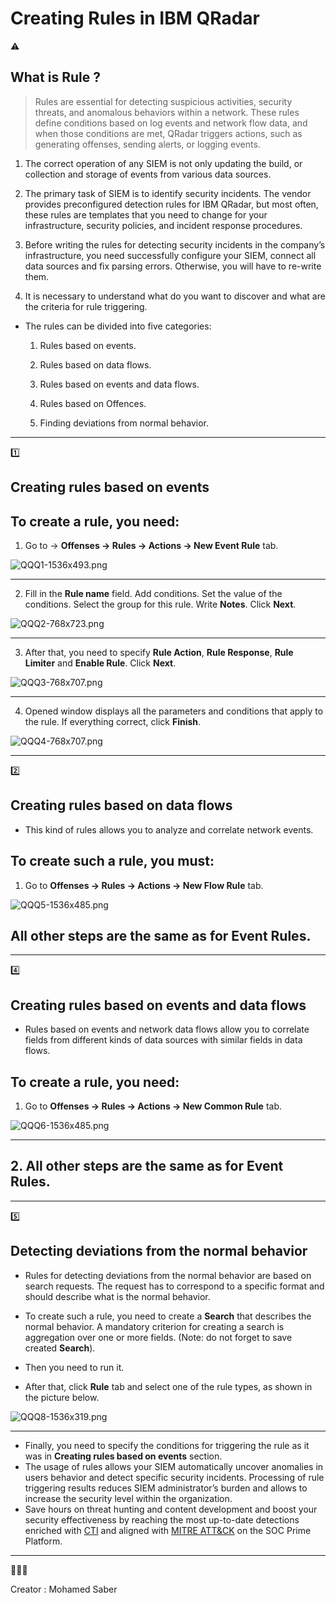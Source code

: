 # Creating Rules in IBM QRadar

<aside>
⚠️

# What is Rule ?

</aside>

> Rules are essential for detecting suspicious activities, security threats, and anomalous behaviors within a network. These rules define conditions based on log events and network flow data, and when those conditions are met, QRadar triggers actions, such as generating offenses, sending alerts, or logging events.
> 

1. The correct operation of any SIEM is not only updating the build, or 
collection and storage of events from various data sources.

1. The primary task of SIEM is to identify security incidents. The vendor provides 
preconfigured detection rules for IBM QRadar, but most often, these 
rules are templates that you need to change for your infrastructure, 
security policies, and incident response procedures.

1. Before writing the rules for detecting security incidents in the 
company’s infrastructure, you need successfully configure your SIEM, 
connect all data sources and fix parsing errors. Otherwise, you will 
have to re-write them.

1. It is necessary to understand what do you want to discover and what are the criteria for rule triggering.

- The rules can be divided into five categories:
    
    1. Rules based on events.
    
    2. Rules based on data flows.
    
    3. Rules based on events and data flows.
    
    4. Rules based on Offences.
    
    5. Finding deviations from normal behavior.
    

---

<aside>
1️⃣

## **Creating rules based on events**

</aside>

## To create a rule, you need:

1. Go to → **Offenses → Rules → Actions → New Event Rule** tab.

![QQQ1-1536x493.png](1cdb88ce-9677-4be6-972e-cb66831bde73.png)

---

2. Fill in the **Rule name** field. Add conditions. Set the value of the conditions. Select the group for this rule. Write **Notes**. Click **Next**.

![QQQ2-768x723.png](QQQ2-768x723.png)

---

3. After that, you need to specify **Rule Action**, **Rule Response**, **Rule Limiter** and **Enable Rule**. Click **Next**.

![QQQ3-768x707.png](QQQ3-768x707.png)

---

4. Opened window displays all the parameters and conditions that apply to the rule. If everything correct, click **Finish**.

![QQQ4-768x707.png](QQQ4-768x707.png)

---

<aside>
2️⃣

## **Creating rules based on data flows**

</aside>

- This kind of rules allows you to analyze and correlate network events.

## To create such a rule, you must:

1. Go to **Offenses → Rules → Actions → New Flow Rule** tab.

![QQQ5-1536x485.png](QQQ5-1536x485.png)

## All other steps are the same as for **Event Rules**.

---

<aside>
4️⃣

## **Creating rules based on events and data flows**

</aside>

- Rules based on events and network data flows allow you to correlate fields from different kinds of data sources with similar fields in data flows.

## To create a rule, you need:

1. Go to **Offenses → Rules → Actions → New Common Rule** tab.

![QQQ6-1536x485.png](QQQ6-1536x485.png)

---

## 2. All other steps are the same as for **Event Rules**.

---

<aside>
5️⃣

## **Detecting deviations from the normal behavior**

</aside>

- Rules for detecting deviations from the normal behavior are based on search requests. The request has to correspond to a specific format and should describe what is the normal behavior.

- To create such a rule, you need to create a **Search** that describes the normal behavior. A mandatory criterion for creating a search is aggregation over one or more fields. (Note: do not forget to save created **Search**).

- Then you need to run it.
- After that, click **Rule** tab and select one of the rule types, as shown in the picture below.

![QQQ8-1536x319.png](QQQ8-1536x319.png)

---

- Finally, you need to specify the conditions for triggering the rule as it was in **Creating rules based on events** section.
- The usage of rules allows your SIEM automatically uncover anomalies in users behavior and detect specific security incidents. Processing of rule triggering results reduces SIEM administrator’s burden and allows to increase the security level within the organization.
- Save hours on threat hunting and content development and boost your security effectiveness by reaching the most up-to-date detections enriched with [CTI](https://www.paloaltonetworks.com/cyberpedia/what-is-cyberthreat-intelligence-cti) and aligned with [MITRE ATT&CK](https://attack.mitre.org/) on the SOC Prime Platform.

---

<aside>
🧑🏻‍💻

Creator : Mohamed Saber 

</aside>